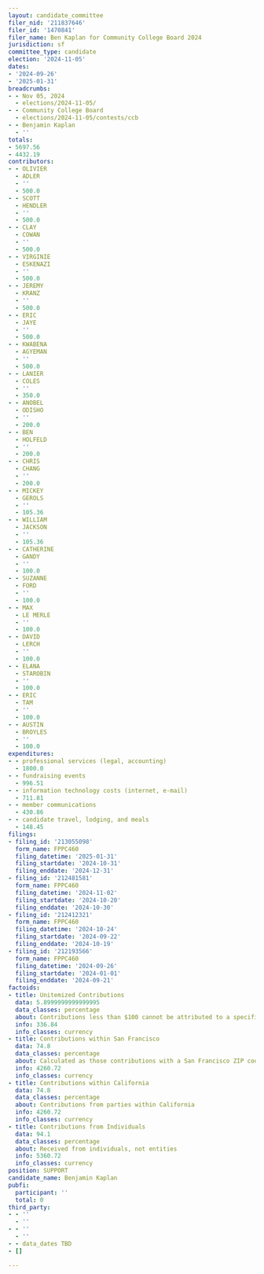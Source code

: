 ```yaml
---
layout: candidate_committee
filer_nid: '211837646'
filer_id: '1470841'
filer_name: Ben Kaplan for Community College Board 2024
jurisdiction: sf
committee_type: candidate
election: '2024-11-05'
dates:
- '2024-09-26'
- '2025-01-31'
breadcrumbs:
- - Nov 05, 2024
  - elections/2024-11-05/
- - Community College Board
  - elections/2024-11-05/contests/ccb
- - Benjamin Kaplan
  - ''
totals:
- 5697.56
- 4432.19
contributors:
- - OLIVIER
  - ADLER
  - ''
  - 500.0
- - SCOTT
  - HENDLER
  - ''
  - 500.0
- - CLAY
  - COWAN
  - ''
  - 500.0
- - VIRGINIE
  - ESKENAZI
  - ''
  - 500.0
- - JEREMY
  - KRANZ
  - ''
  - 500.0
- - ERIC
  - JAYE
  - ''
  - 500.0
- - KWABENA
  - AGYEMAN
  - ''
  - 500.0
- - LANIER
  - COLES
  - ''
  - 350.0
- - ANOBEL
  - ODISHO
  - ''
  - 200.0
- - BEN
  - HOLFELD
  - ''
  - 200.0
- - CHRIS
  - CHANG
  - ''
  - 200.0
- - MICKEY
  - GEROLS
  - ''
  - 105.36
- - WILLIAM
  - JACKSON
  - ''
  - 105.36
- - CATHERINE
  - GANDY
  - ''
  - 100.0
- - SUZANNE
  - FORD
  - ''
  - 100.0
- - MAX
  - LE MERLE
  - ''
  - 100.0
- - DAVID
  - LERCH
  - ''
  - 100.0
- - ELANA
  - STAROBIN
  - ''
  - 100.0
- - ERIC
  - TAM
  - ''
  - 100.0
- - AUSTIN
  - BROYLES
  - ''
  - 100.0
expenditures:
- - professional services (legal, accounting)
  - 1800.0
- - fundraising events
  - 996.51
- - information technology costs (internet, e-mail)
  - 711.81
- - member communications
  - 430.86
- - candidate travel, lodging, and meals
  - 148.45
filings:
- filing_id: '213055098'
  form_name: FPPC460
  filing_datetime: '2025-01-31'
  filing_startdate: '2024-10-31'
  filing_enddate: '2024-12-31'
- filing_id: '212481581'
  form_name: FPPC460
  filing_datetime: '2024-11-02'
  filing_startdate: '2024-10-20'
  filing_enddate: '2024-10-30'
- filing_id: '212412321'
  form_name: FPPC460
  filing_datetime: '2024-10-24'
  filing_startdate: '2024-09-22'
  filing_enddate: '2024-10-19'
- filing_id: '212193566'
  form_name: FPPC460
  filing_datetime: '2024-09-26'
  filing_startdate: '2024-01-01'
  filing_enddate: '2024-09-21'
factoids:
- title: Unitemized Contributions
  data: 5.8999999999999995
  data_classes: percentage
  about: Contributions less than $100 cannot be attributed to a specific individual
  info: 336.84
  info_classes: currency
- title: Contributions within San Francisco
  data: 74.8
  data_classes: percentage
  about: Calculated as those contributions with a San Francisco ZIP code
  info: 4260.72
  info_classes: currency
- title: Contributions within California
  data: 74.8
  data_classes: percentage
  about: Contributions from parties within California
  info: 4260.72
  info_classes: currency
- title: Contributions from Individuals
  data: 94.1
  data_classes: percentage
  about: Received from individuals, not entities
  info: 5360.72
  info_classes: currency
position: SUPPORT
candidate_name: Benjamin Kaplan
pubfi:
  participant: ''
  total: 0
third_party:
- - ''
  - ''
- - ''
  - ''
- - data_dates TBD
- []

---
```


